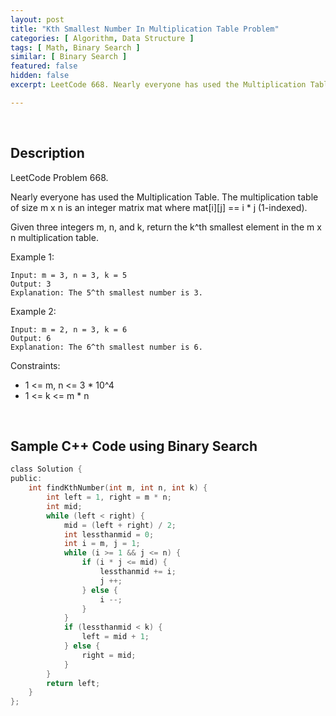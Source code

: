 ```yaml
---
layout: post
title: "Kth Smallest Number In Multiplication Table Problem"
categories: [ Algorithm, Data Structure ]
tags: [ Math, Binary Search ]
similar: [ Binary Search ]
featured: false
hidden: false
excerpt: LeetCode 668. Nearly everyone has used the Multiplication Table. The multiplication table of size m x n is an integer matrix mat where mat[i][j] == i * j (1-indexed).

---
```


<br />

## Description

LeetCode Problem 668.

Nearly everyone has used the Multiplication Table. The multiplication table of size m x n is an integer matrix mat where mat[i][j] == i * j (1-indexed).

Given three integers m, n, and k, return the k^th smallest element in the m x n multiplication table.

Example 1: 
```
Input: m = 3, n = 3, k = 5
Output: 3
Explanation: The 5^th smallest number is 3.
```

Example 2: 
```
Input: m = 2, n = 3, k = 6
Output: 6
Explanation: The 6^th smallest number is 6.
```

Constraints:
* 1 <= m, n <= 3 * 10^4
* 1 <= k <= m * n

<br />

## Sample C++ Code using Binary Search 


```c
class Solution {
public:
    int findKthNumber(int m, int n, int k) {
        int left = 1, right = m * n;
        int mid;
        while (left < right) {
            mid = (left + right) / 2;
            int lessthanmid = 0;
            int i = m, j = 1;
            while (i >= 1 && j <= n) {
                if (i * j <= mid) {
                    lessthanmid += i;
                    j ++;
                } else {
                    i --;
                }
            }
            if (lessthanmid < k) {
                left = mid + 1;
            } else {
                right = mid;
            }
        }
        return left;
    }
};
```


